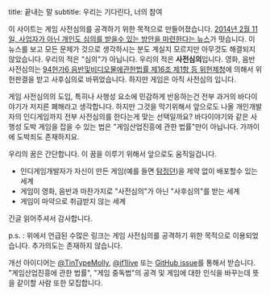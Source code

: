 title: 끝내는 말
subtitle: 우리는 기다린다, 너의 참여

이 사이트는 게임 사전심의를 공격하기 위한 목적으로 만들어졌습니다.
[2014년 2월 11일, 사업자가 아닌 개인도 심의를 받을수 있는 방안을 마련한다는 뉴스][심의소식]가 떳습니다.
이 뉴스를 보고 모든 문제가 것으로 생각하시는 분도 계실지 모르지만 아무것도 해결되지 않았습니다.
우리의 적은 "심의"가 아닙니다. 우리의 적은 **사전심의**입니다.
영화, 음반 사전심의는 [94헌가6 음반및비디오물에관한법률 제16조 제1항 등 위헌제청][94헌가6]에 의해서 위헌판결을 받고 사후심의로 바뀌었습니다.
하지만 게임은 아직 사전심의 입니다. 

게임 사전심의의 도입, 특히나 사행성 요소에 민감하게 반응하는건 전부 과거의 바다이야기가 저지른 폐해라고 생각합니다.
하지만 그것을 막기위해서 앞으로도 나올 개인개발자의 인디게임까지 전부 사전심의를 한다는게 맞는 선택일까요?
바다이야기와 같은 사행성 도박 게임을 잡을 수 있는 법은 "게임산업진흥에 관한 법률"만이 아닙니다. 가까이에 도박죄도 존재하지요.

우리의 꿈은 간단합니다. 이 꿈을 이루기 위해서 앞으로도 움직일겁니다.

* 인디게임개발자가 자신이 만든 게임(예를 들면 [탐정뎐][탐정뎐])을 제약 없이 배포할수 있는 세계
* 게임이 영화, 음반과 마찬가지로 "사전심의"가 아닌 "사후심의"를 받는 세계
* 게임이 마약으로 취급받지 않는 세계

긴글 읽어주셔서 감사합니다.
  
p.s. : 위에서 언급된 수많은 링크는 게임 사전심의를 공격하기 위한 목적으로 이용되었습니다. 추가의도는 존재하지 않습니다. 

개선 아이디어는 
[@TinTypeMolly][twitter-tintypemolly], 
[@if1live][twitter-if1live] 또는 [GitHub issue][repo]를 통해서 받습니다.
"게임산업진흥에 관한 법률", "게임 중독법"의 공격 및 게임에 대한 인식을 바꾸는데 뜻을 같이할 사람 또한 모집합니다.

[심의소식]: http://www.gamemeca.com/news/view.php?gid=474257
[94헌가6]: http://search.ccourt.go.kr/ths/pr/ths_pr0103_P1.do?seq=0&cname=%ED%8C%90%EB%A1%80%EC%A7%91&eventNum=282&eventNo=94%ED%97%8C%EA%B0%806&pubFlag=0&cId=010300&page&qrylist=94%ED%97%8C%EA%B0%806%7C94%ED%97%8C%EA%B0%806
[탐정뎐]: http://rigvedawiki.net/r1/wiki.php/%ED%83%90%EC%A0%95%EB%8E%90
[repo]: https://github.com/shipduck/mirai
[twitter-tintypemolly]: https://twitter.com/TintypeMolly
[twitter-if1live]: https://twitter.com/if1live  
